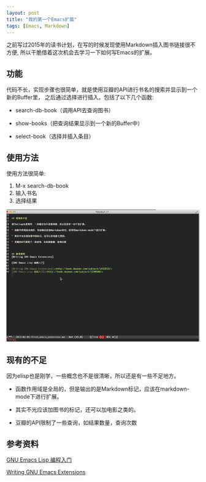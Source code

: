 ```yaml
---
layout: post
title: "我的第一个Emacs扩展"
tags: [Emacs, Markdown]
---
```

之前写过2015年的读书计划，在写的时候发现使用Markdown插入图书链接很不方便, 所以干脆借着这次机会去学习一下如何写Emacs的扩展。
##  功能

代码不长，实现步骤也很简单，就是使用豆瓣的API进行书名的搜索并显示到一个新的Buffer里， 之后通过选择进行插入。包括了以下几个函数:

* search-db-book（调用API去查询图书）

* show-books（把查询结果显示到一个新的Buffer中）

* select-book（选择并插入条目）

## 使用方法

使用方法很简单:

1. M-x search-db-book
2. 输入书名
3. 选择结果

<img style="margin-left:0" src="/img/emacs_md_book.gif"/>

## 现有的不足

因为elisp也是刚学，一些概念也不是很清晰，所以还是有一些不足地方。

* 函数作用域是全局的，但是输出的是Markdown标记，应该在markdown-mode下进行扩展。

* 其实不光应该加图书的标记，还可以加电影之类的。

* 豆瓣的API限制了一些查询，如结果数量，查询次数

## 参考资料
[GNU Emacs Lisp 编程入门]

[Writing GNU Emacs Extensions]

[Writing GNU Emacs Extensions]:<http://book.douban.com/subject/1432819/>

[GNU Emacs Lisp 编程入门]:<http://book.douban.com/subject/1240500/>
